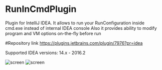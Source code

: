 # RunInCmdPlugin
Plugin for IntelliJ IDEA. It allows to run your RunConfiguration inside cmd.exe instead of internal IDEA console
Also it provides ability to modify program and VM options on-the-fly before run

#Repository link
https://plugins.jetbrains.com/plugin/7976?pr=idea


Supported IDEA versions: 14.x - 2016.2


![screen](https://cloud.githubusercontent.com/assets/741251/10416757/4080e210-702c-11e5-915c-f5df58583719.png)
![screen](https://cloud.githubusercontent.com/assets/741251/10416758/4545e02a-702c-11e5-87b0-f55b14152a0b.png)
